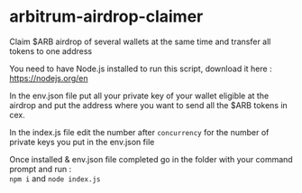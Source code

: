 # arbitrum-airdrop-claimer
Claim $ARB airdrop of several wallets at the same time and transfer all tokens to one address

You need to have Node.js installed to run this script, download it here : https://nodejs.org/en  

In the env.json file put all your private key of your wallet eligible at the airdrop and put the address where you want to send all the $ARB tokens in cex. 

In the index.js file edit the number after ```concurrency``` for the number of private keys you put in the env.json file  
   
Once installed & env.json file completed go in the folder with your command prompt and run :  
```npm i``` and 
```node index.js```
